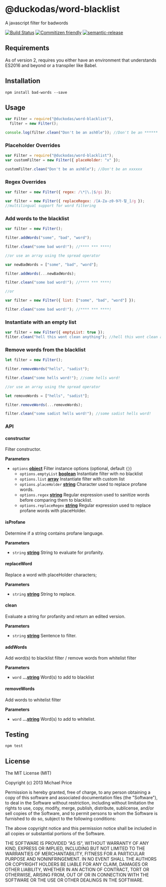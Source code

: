 # @duckodas/word-blacklist

A javascript filter for badwords

[![Build Status](https://travis-ci.org/web-mech/badwords.svg?branch=master)](https://travis-ci.org/web-mech/badwords)
[![Commitizen friendly](https://img.shields.io/badge/commitizen-friendly-brightgreen.svg)](http://commitizen.github.io/cz-cli/)
[![semantic-release](https://img.shields.io/badge/%20%20%F0%9F%93%A6%F0%9F%9A%80-semantic--release-e10079.svg?style=flat-square)](https://github.com/semantic-release/semantic-release)

## Requirements

As of version 2, requires you either have an environment that understands ES2016 and beyond or a transpiler like Babel.

## Installation

    npm install bad-words --save

## Usage

```js
var Filter = require("@duckodas/word-blacklist"),
  filter = new Filter();

console.log(filter.clean("Don't be an ash0le")); //Don't be an ******
```

### Placeholder Overrides

```js
var Filter = require("@duckodas/word-blacklist");
var customFilter = new Filter({ placeHolder: "x" });

customFilter.clean("Don't be an ash0le"); //Don't be an xxxxxx
```

### Regex Overrides

```js
var filter = new Filter({ regex: /\*|\.|$/gi });

var filter = new Filter({ replaceRegex: /[A-Za-z0-9가-힣_]/g });
//multilingual support for word filtering
```

### Add words to the blacklist

```js
var filter = new Filter();

filter.addWords("some", "bad", "word");

filter.clean("some bad word!"); //**** *** ****!

//or use an array using the spread operator

var newBadWords = ["some", "bad", "word"];

filter.addWords(...newBadWords);

filter.clean("some bad word!"); //**** *** ****!

//or

var filter = new Filter({ list: ["some", "bad", "word"] });

filter.clean("some bad word!"); //**** *** ****!
```

### Instantiate with an empty list

```js
var filter = new Filter({ emptyList: true });
filter.clean("hell this wont clean anything"); //hell this wont clean anything
```

### Remove words from the blacklist

```js
let filter = new Filter();

filter.removeWords("hells", "sadist");

filter.clean("some hells word!"); //some hells word!

//or use an array using the spread operator

let removeWords = ["hells", "sadist"];

filter.removeWords(...removeWords);

filter.clean("some sadist hells word!"); //some sadist hells word!
```

### API

<!-- Generated by documentation.js. Update this documentation by updating the source code. -->

#### constructor

Filter constructor.

**Parameters**

- `options` **[object](https://developer.mozilla.org/en-US/docs/Web/JavaScript/Reference/Global_Objects/Object)** Filter instance options (optional, default `{}`)
  - `options.emptyList` **[boolean](https://developer.mozilla.org/en-US/docs/Web/JavaScript/Reference/Global_Objects/Boolean)** Instantiate filter with no blacklist
  - `options.list` **[array](https://developer.mozilla.org/en-US/docs/Web/JavaScript/Reference/Global_Objects/Array)** Instantiate filter with custom list
  - `options.placeHolder` **[string](https://developer.mozilla.org/en-US/docs/Web/JavaScript/Reference/Global_Objects/String)** Character used to replace profane words.
  - `options.regex` **[string](https://developer.mozilla.org/en-US/docs/Web/JavaScript/Reference/Global_Objects/String)** Regular expression used to sanitize words before comparing them to blacklist.
  - `options.replaceRegex` **[string](https://developer.mozilla.org/en-US/docs/Web/JavaScript/Reference/Global_Objects/String)** Regular expression used to replace profane words with placeHolder.

#### isProfane

Determine if a string contains profane language.

**Parameters**

- `string` **[string](https://developer.mozilla.org/en-US/docs/Web/JavaScript/Reference/Global_Objects/String)** String to evaluate for profanity.

#### replaceWord

Replace a word with placeHolder characters;

**Parameters**

- `string` **[string](https://developer.mozilla.org/en-US/docs/Web/JavaScript/Reference/Global_Objects/String)** String to replace.

#### clean

Evaluate a string for profanity and return an edited version.

**Parameters**

- `string` **[string](https://developer.mozilla.org/en-US/docs/Web/JavaScript/Reference/Global_Objects/String)** Sentence to filter.

#### addWords

Add word(s) to blacklist filter / remove words from whitelist filter

**Parameters**

- `word` **...[string](https://developer.mozilla.org/en-US/docs/Web/JavaScript/Reference/Global_Objects/String)** Word(s) to add to blacklist

#### removeWords

Add words to whitelist filter

**Parameters**

- `word` **...[string](https://developer.mozilla.org/en-US/docs/Web/JavaScript/Reference/Global_Objects/String)** Word(s) to add to whitelist.

## Testing

    npm test

## License

The MIT License (MIT)

Copyright (c) 2013 Michael Price

Permission is hereby granted, free of charge, to any person obtaining a copy of
this software and associated documentation files (the "Software"), to deal in
the Software without restriction, including without limitation the rights to
use, copy, modify, merge, publish, distribute, sublicense, and/or sell copies of
the Software, and to permit persons to whom the Software is furnished to do so,
subject to the following conditions:

The above copyright notice and this permission notice shall be included in all
copies or substantial portions of the Software.

THE SOFTWARE IS PROVIDED "AS IS", WITHOUT WARRANTY OF ANY KIND, EXPRESS OR
IMPLIED, INCLUDING BUT NOT LIMITED TO THE WARRANTIES OF MERCHANTABILITY, FITNESS
FOR A PARTICULAR PURPOSE AND NONINFRINGEMENT. IN NO EVENT SHALL THE AUTHORS OR
COPYRIGHT HOLDERS BE LIABLE FOR ANY CLAIM, DAMAGES OR OTHER LIABILITY, WHETHER
IN AN ACTION OF CONTRACT, TORT OR OTHERWISE, ARISING FROM, OUT OF OR IN
CONNECTION WITH THE SOFTWARE OR THE USE OR OTHER DEALINGS IN THE SOFTWARE.
